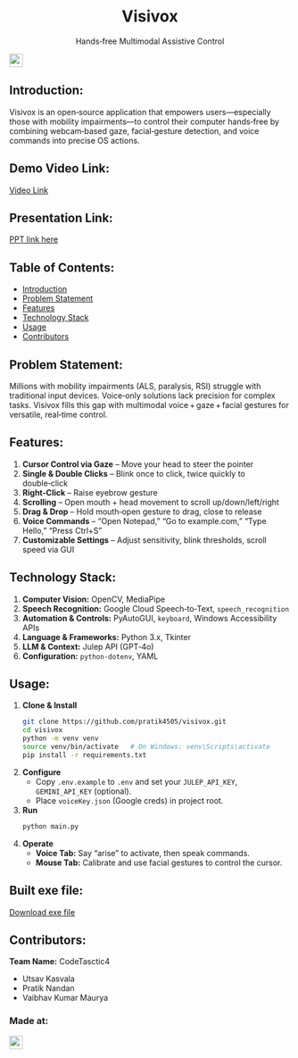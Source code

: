 <h1 align="center">Visivox</h1>
<p align="center">
  Hands‑free Multimodal Assistive Control
</p>

<a href="https://hack36.com"> <img src="https://i.postimg.cc/FFwvfkGk/built-at-hack36.png" height="24px"> </a>

## Introduction:

Visivox is an open‑source application that empowers users—especially those with mobility impairments—to control their computer hands‑free by combining webcam‑based gaze, facial‑gesture detection, and voice commands into precise OS actions.

## Demo Video Link:

<a href="https://drive.google.com/file/d/1dilaH49qEH4ohXKP_anlWjV6fUwUrr1K/view?usp=sharing">Video Link</a>

## Presentation Link:

<a href="https://drive.google.com/file/d/1cgk_5PRYWrMsmF7LbtpS3gOTfrQa4rTh/view?usp=sharing">PPT link here</a>

## Table of Contents:

- [Introduction](#introduction)
- [Problem Statement](#problem-statement)
- [Features](#features)
- [Technology Stack](#technology-stack)
- [Usage](#usage)
- [Contributors](#contributors)

## Problem Statement:

Millions with mobility impairments (ALS, paralysis, RSI) struggle with traditional input devices. Voice‑only solutions lack precision for complex tasks. Visivox fills this gap with multimodal voice + gaze + facial gestures for versatile, real‑time control.

## Features:

1. **Cursor Control via Gaze** – Move your head to steer the pointer
2. **Single & Double Clicks** – Blink once to click, twice quickly to double‑click
3. **Right‑Click** – Raise eyebrow gesture
4. **Scrolling** – Open mouth + head movement to scroll up/down/left/right
5. **Drag & Drop** – Hold mouth‑open gesture to drag, close to release
6. **Voice Commands** – “Open Notepad,” “Go to example.com,” “Type Hello,” “Press Ctrl+S”
7. **Customizable Settings** – Adjust sensitivity, blink thresholds, scroll speed via GUI

## Technology Stack:

1. **Computer Vision:** OpenCV, MediaPipe
2. **Speech Recognition:** Google Cloud Speech‑to‑Text, `speech_recognition`
3. **Automation & Controls:** PyAutoGUI, `keyboard`, Windows Accessibility APIs
4. **Language & Frameworks:** Python 3.x, Tkinter
5. **LLM & Context:** Julep API (GPT‑4o)
6. **Configuration:** `python-dotenv`, YAML

## Usage:

1. **Clone & Install**
   ```bash
   git clone https://github.com/pratik4505/visivox.git
   cd visivox
   python -m venv venv
   source venv/bin/activate   # On Windows: venv\Scripts\activate
   pip install -r requirements.txt
   ```
2. **Configure**
   - Copy `.env.example` to `.env` and set your `JULEP_API_KEY`, `GEMINI_API_KEY` (optional).
   - Place `voiceKey.json` (Google creds) in project root.
3. **Run**
   ```bash
   python main.py
   ```
4. **Operate**
   - **Voice Tab:** Say “arise” to activate, then speak commands.
   - **Mouse Tab:** Calibrate and use facial gestures to control the cursor.

## Built exe file:

<a href="https://drive.google.com/file/d/1PuLZ27Kegq4SD1PgZBKN520Y1cGrB5eX/view?usp=sharing">Download exe file</a>

## Contributors:

**Team Name:** CodeTasctic4

- Utsav Kasvala
- Pratik Nandan
- Vaibhav Kumar Maurya

### Made at:

<a href="https://hack36.com"> <img src="https://i.postimg.cc/FFwvfkGk/built-at-hack36.png" height="24px"> </a>
